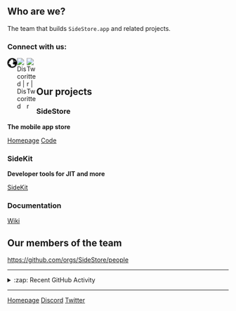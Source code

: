 <!-- 
Docs: How to use GitHub README and actions to auto-generate embedded content.
https://github.com/anuraghazra/github-readme-stats
https://www.youtube.com/watch?v=n6d4KHSKqGk
https://github.com/rahuldkjain/github-profile-readme-generator
 -->

## Who are we?

The team that builds `SideStore.app` and related projects.

### Connect with us:

<!--
[![Website](https://img.shields.io/website?label=sidestore.io&style=for-the-badge&url=https://sidestore.io)](https://sidestore.io)
[![Twitter Follow](https://img.shields.io/twitter/follow/sidestore_io?color=1DA1F2&logo=twitter&style=for-the-badge)](https://twitter.com/intent/follow?original_referer=https%3A%2F%2Fgithub.com%2Fsidestore&screen_name=sidestore)
[![GitHub Followers](https://img.shields.io/github/followers/sidestore?style=for-the-badge)]()
[![GitHub Sponsors](https://img.shields.io/github/sponsors/sidestore?style=for-the-badge
)]() 
-->

[<img align="left" alt="sidestore.io" width="22px" src="https://raw.githubusercontent.com/iconic/open-iconic/master/svg/globe.svg" />][website]
[<img align="left" alt="Discord | Discord" width="22px" src="https://cdn.jsdelivr.net/npm/simple-icons@v3/icons/discord.svg" />][discord]
[<img align="left" alt="Twitter | Twitter" width="22px" src="https://cdn.jsdelivr.net/npm/simple-icons@v3/icons/twitter.svg" />][twitter]

<br />
<br />

## Our projects

### SideStore

__The mobile app store__

[Homepage][website]
[Code][git.sidestore]

### SideKit

__Developer tools for JIT and more__

[SideKit][git.sidekit]

### Documentation

[Wiki][wiki]

## Our members of the team

https://github.com/orgs/SideStore/people

---

<details>
  <summary>:zap: Recent GitHub Activity</summary>

<!--START_SECTION:activity-->
1. 🗣 Commented on [#405](https://github.com/SideStore/SideStore/issues/405) in [SideStore/SideStore](https://github.com/SideStore/SideStore)
2. 🗣 Commented on [#405](https://github.com/SideStore/SideStore/issues/405) in [SideStore/SideStore](https://github.com/SideStore/SideStore)
3. 🗣 Commented on [#620](https://github.com/SideStore/SideStore/issues/620) in [SideStore/SideStore](https://github.com/SideStore/SideStore)
4. 🗣 Commented on [#635](https://github.com/SideStore/SideStore/issues/635) in [SideStore/SideStore](https://github.com/SideStore/SideStore)
5. 💪 Opened PR [#635](https://github.com/SideStore/SideStore/pull/635) in [SideStore/SideStore](https://github.com/SideStore/SideStore)
6. ❗️ Opened issue [#634](https://github.com/SideStore/SideStore/issues/634) in [SideStore/SideStore](https://github.com/SideStore/SideStore)
7. ❗️ Opened issue [#633](https://github.com/SideStore/SideStore/issues/633) in [SideStore/SideStore](https://github.com/SideStore/SideStore)
8. ❗️ Opened issue [#632](https://github.com/SideStore/SideStore/issues/632) in [SideStore/SideStore](https://github.com/SideStore/SideStore)
9. 🗣 Commented on [#630](https://github.com/SideStore/SideStore/issues/630) in [SideStore/SideStore](https://github.com/SideStore/SideStore)
10. 🗣 Commented on [#630](https://github.com/SideStore/SideStore/issues/630) in [SideStore/SideStore](https://github.com/SideStore/SideStore)
11. 🗣 Commented on [#630](https://github.com/SideStore/SideStore/issues/630) in [SideStore/SideStore](https://github.com/SideStore/SideStore)
12. 🗣 Commented on [#630](https://github.com/SideStore/SideStore/issues/630) in [SideStore/SideStore](https://github.com/SideStore/SideStore)
13. 🗣 Commented on [#630](https://github.com/SideStore/SideStore/issues/630) in [SideStore/SideStore](https://github.com/SideStore/SideStore)
14. 🗣 Commented on [#630](https://github.com/SideStore/SideStore/issues/630) in [SideStore/SideStore](https://github.com/SideStore/SideStore)
15. ❗️ Opened issue [#631](https://github.com/SideStore/SideStore/issues/631) in [SideStore/SideStore](https://github.com/SideStore/SideStore)
16. 🗣 Commented on [#630](https://github.com/SideStore/SideStore/issues/630) in [SideStore/SideStore](https://github.com/SideStore/SideStore)
17. 🗣 Commented on [#519](https://github.com/SideStore/SideStore/issues/519) in [SideStore/SideStore](https://github.com/SideStore/SideStore)
18. 🗣 Commented on [#475](https://github.com/SideStore/SideStore/issues/475) in [SideStore/SideStore](https://github.com/SideStore/SideStore)
19. 🗣 Commented on [#630](https://github.com/SideStore/SideStore/issues/630) in [SideStore/SideStore](https://github.com/SideStore/SideStore)
20. 🗣 Commented on [#630](https://github.com/SideStore/SideStore/issues/630) in [SideStore/SideStore](https://github.com/SideStore/SideStore)
<!--END_SECTION:activity-->

</details>

---

[Homepage][patreon] [Discord][discord] [Twitter][twitter]

<!--
- [Patreon][patreon]
- [OpenCollective][opencollective]
- [YouTube][youtube]
-->

[website]: https://sidestore.io
[wiki]: https://wiki.sidestore.io
[twitter]: https://twitter.com/sidestore_io
[discord]: https://discord.gg/sidestore-949183273383395328
[youtube]: https://youtube.com/TODO
[patreon]: https://www.patreon.com/SideStore
[opencollective]: https://opencollective.com/TODO
[git.sidestore]: https://github.com/SideStore/SideStore/
[git.sidekit]: https://github.com/SideStore/SideKit

